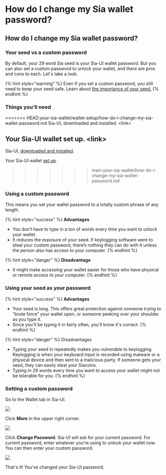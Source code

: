 # How do I change my Sia wallet password?

## How do I change my Sia wallet password?

### Your seed vs a custom password

By default, your 29 word Sia seed is your Sia-UI wallet password. But you can also set a custom password to unlock your wallet, and there are pros and cons to each. Let's take a look.

{% hint style="warning" %}
Even if you set a custom password, you still need to keep your seed safe. Learn about [the importance of your seed.](../../the-importance-of-your-seed.md)
{% endhint %}

### Things you'll need

<<<<<<< HEAD:your-sia-wallet/wallet-setup/how-do-i-change-my-sia-wallet-password.md Sia-UI, downloaded and installed. \<link>

## Your Sia-UI wallet set up. \<link>

Sia-UI, [downloaded and installed](../sia-ui-faqs/how-to-download-and-install-sia-ui.md).

Your Sia-UI wallet [set up](../sia-ui-faqs/how-to-make-a-new-wallet-in-sia-ui.md).

> > > > > > > main:your-sia-wallet/how-do-i-change-my-sia-wallet-password.md

### Using a custom password

This means you set your wallet password to a totally custom phrase of any length.

{% hint style="success" %}
**Advantages**

* You don’t have to type in a ton of words every time you want to unlock your wallet.
* It reduces the exposure of your seed. If keylogging software were to steal your custom password, there’s nothing they can do with it unless the person also has access to your computer.
{% endhint %}

{% hint style="danger" %}
**Disadvantage**

* It might make accessing your wallet easier for those who have physical or remote access to your computer.
{% endhint %}

### Using your seed as your password

{% hint style="success" %}
**Advantages**

* Your seed is long. This offers great protection against someone trying to “brute force” your wallet open, or someone peeking over your shoulder as you type it.
* Since you'll be typing it in fairly often, you'll know it's correct.
{% endhint %}

{% hint style="danger" %}
Disadvantages

* Typing your seed in repeatedly makes you vulnerable to keylogging. Keylogging is when your keyboard input is recorded using malware or a physical device and then sent to a malicious party. If someone gets your seed, they can easily steal your Siacoins.
* Typing in 29 words every time you want to access your wallet might not be tolerable for you.
{% endhint %}

### Setting a custom password

Go to the Wallet tab in Sia-UI.

![](../../../.gitbook/assets/send-1.png)

Click **More** in the upper right corner.

![](<../../../.gitbook/assets/wallet-2 (2) (3).png>)

Click **Change Password.** Sia-UI will ask for your current password. For current password, enter whatever you're using to unlock your wallet now. You can then enter your custom password.

![](../../../.gitbook/assets/password-2.png)

That's it! You've changed your Sia-UI password.
